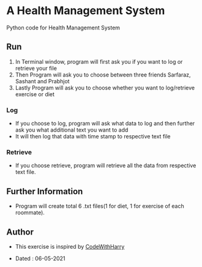 # A Health Management System
Python code for Health Management System

## Run
  1. In Terminal window, program will first ask you if you want to log or retrieve your file
  2. Then Program will ask you to choose between three friends Sarfaraz, Sashant and Prabhjot
  3. Lastly Program will ask you to choose whether you want to log/retrieve exercise or diet

### Log
  - If you choose to log, program will ask what data to log and then further ask you what additional text you want to add 
  - It will then log that data with time stamp to respective text file

### Retrieve
  - If you choose retrieve, program will retrieve all the data from respective text file.

## Further Information
  - Program will create total 6 .txt files(1 for diet, 1 for exercise of each roommate).

## Author

- This exercise is inspired by [CodeWithHarry](https://youtube.com/playlist?list=PLu0W_9lII9agICnT8t4iYVSZ3eykIAOME)

- Dated : 06-05-2021